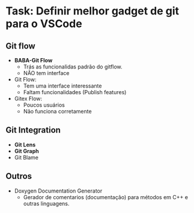 # Task: Definir melhor gadget de git para o VSCode
## Git flow
- **BABA-Git Flow**
  - Trás as funcionalidas padrão do gitflow. 
  - NÃO tem interface
- Git Flow:
  - Tem uma interface interessante
  - Faltam funcionalidades (Publish features)
- Gitex Flow:
  - Poucos usuários
  - Não funciona corretamente
## Git Integration
- **Git Lens**
- **Git Graph**
- Git Blame

## Outros
- Doxygen Documentation Generator
  - Gerador de comentarios (documentação) para métodos em C++ e outras linguagens.
